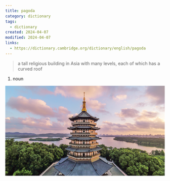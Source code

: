 ```yaml
---
title: pagoda
category: dictionary
tags:
  - dictionary
created: 2024-04-07
modified: 2024-04-07
links:
  - https://dictionary.cambridge.org/dictionary/english/pagoda
---
```


> a tall religious building in Asia with many levels, each of which has a curved roof

1. noun

![image](./attachments/pagoda_noun_004_1976.jpg)
